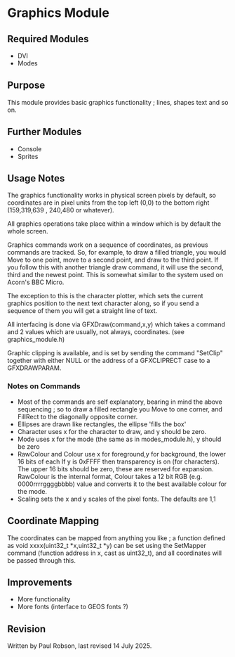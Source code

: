# Graphics Module

## Required Modules

- DVI
- Modes

## Purpose

This module provides basic graphics functionality ; lines, shapes text and so on.

## Further Modules

- Console
- Sprites

## Usage Notes

The graphics functionality works in physical screen pixels by default, so coordinates are in pixel units from the top left (0,0) to the bottom right (159,319,639 , 240,480 or whatever). 

All graphics operations take place within a window which is by default the whole screen.

Graphics commands work on a sequence of coordinates, as previous commands are tracked. So, for example, to draw a filled triangle, you would Move to one point, move to a second point, and draw to the third point. If you follow this with another triangle draw command, it will use the second, third and the newest point.  This is somewhat similar to the system used on Acorn's BBC Micro.

The exception to this is the character plotter, which sets the current graphics position to the next text character along, so if you send a sequence of them you will get a straight line of text.

All interfacing is done via GFXDraw(command,x,y) which takes a command and 2 values which are usually, not always, coordinates. (see graphics_module.h)

Graphic clipping is available, and is set by sending the command "SetClip" together with either NULL or the address of a GFXCLIPRECT case to a GFXDRAWPARAM.

### Notes on Commands

- Most of the commands are self explanatory, bearing in mind the above sequencing ; so to draw a filled rectangle you Move to one corner, and FillRect to the diagonally opposite corner.
- Ellipses are drawn like rectangles, the ellipse 'fills the box'
- Character uses x for the character to draw, and y should be zero.
- Mode uses x for the mode (the same as in modes_module.h), y should be zero
- RawColour and Colour use x for foreground,y for background, the lower 16 bits of each If y is 0xFFFF then transparency is on (for characters). The upper 16 bits should be zero, these are reserved for expansion. RawColour is the internal format, Colour takes a 12 bit RGB (e.g. 0000rrrrggggbbbb) value and converts it to the best available colour for the mode.
- Scaling sets the x and y scales of the pixel fonts. The defaults are 1,1 

## Coordinate Mapping

The coordinates can be mapped from anything you like ; a function defined as void xxxx(uint32_t *x,uint32_t *y) can be set using the SetMapper command (function address in x, cast as uint32_t), and all coordinates will be passed through this.

## Improvements

- More functionality
- More fonts (interface to GEOS fonts ?)

## Revision

Written by Paul Robson, last revised 14 July 2025.
